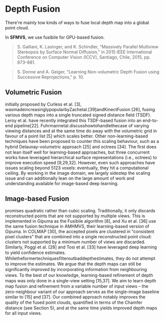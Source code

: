 # Depth Fusion

There're mainly tow kinds of ways to fuse local depth map into a global point cloud.

In **SFMVS**, we use fusibile for GPU-based fusion.


> S. Galliani, K. Lasinger, and K. Schindler, “Massively Parallel Multiview Stereopsis by Surface Normal Diffusion,” in 2015 IEEE International Conference on Computer Vision (ICCV), Santiago, Chile, 2015, pp. 873–881.

> S. Donne and A. Geiger, “Learning Non-volumetric Depth Fusion using Successive Reprojections,” p. 10.

## Volumetric Fusion

initially proposed by Curless et al. [3], wasmadeincreasinglypopularbyZachetal.[39]andKinectFusion [26], fusing various depth maps into a single truncated signed distance ﬁeld (TSDF). Leroy et al. have recently integrated this TSDF-based fusion into an end-to-end pipeline[22]. Fuhrmannetal.discusshowtohandlethecase of varying viewing distances and at the same time do away with the volumetric grid in favour of a point list [5] which scales better. Other non-learning-based techniques have been proposed to counter this scaling behaviour, such as a hybrid Delaunay-volumetric approach [25] and octrees [34]. The ﬁrst does not lean itself well for learning-based approaches, but three concurrent works have leveraged hierarchical surface representations (i.e., octrees) to improve execution speed [9,29,32]. However, even such approaches have issues scaling beyond 5123 voxels: eventually, they hit a computational ceiling. By working in the image domain, we largely sidestep the scaling issue and can additionally lean on the large amount of work and understanding available for image-based deep learning.

## Image-based Fusion
 promises quadratic rather than cubic scaling. Traditionally, it only discards reconstructed points that are not supported by multiple views. This is implemented in Gipuma as the Fusibile algorithm [8], and Xu et al. [36] use the same fusion technique in AMHMVS, their learning-based version of Gipuma. In COLMAP [30], the accepted pixels are clustered in “consistent pixel clusters” that are combined into a single reconstructed point cloud: clusters not supported by a minimum number of views are discarded. Similarly, Poggi et al. [28] and Tosi et al. [33] have leveraged deep learning to yield conﬁdence estimates. Whiletheformertechniquesﬁlteroutbaddepthestimates, they do not attempt to improve the estimates. We argue that the depth maps can still be signiﬁcantly improved by incorporating information from neighbouring views. To the best of our knowledge, learning-based reﬁnement of depth maps was only done in a single-view setting [15,37]. We aim to learn depth map fusion and reﬁnement from a variable number of input views – the zero-neighbour variant of our approach serves as the single-image baseline similar to [15] and [37]. Our combined approach notably improves the quality of the fused point clouds, quantiﬁed in terms of the Chamfer distance (see Section 5), and at the same time yields improved depth maps for all input views.
